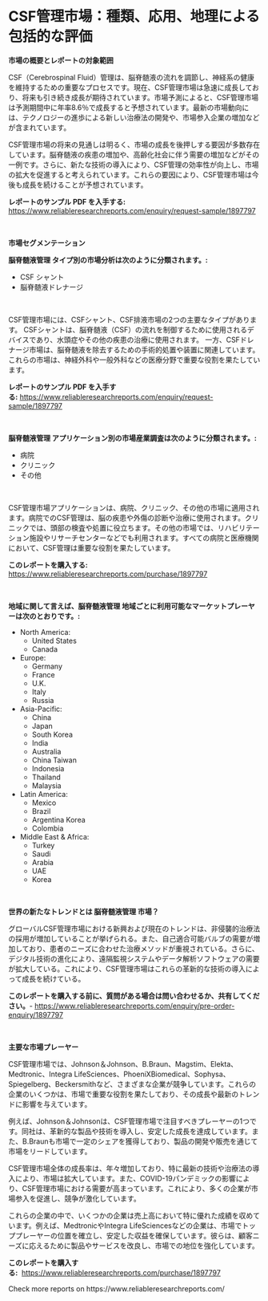 <p><h1>CSF管理市場：種類、応用、地理による包括的な評価</h1></p><p><strong>市場の概要とレポートの対象範囲</strong></p>
<p><p>CSF（Cerebrospinal Fluid）管理は、脳脊髄液の流れを調節し、神経系の健康を維持するための重要なプロセスです。現在、CSF管理市場は急速に成長しており、将来も引き続き成長が期待されています。市場予測によると、CSF管理市場は予測期間中に年率8.6％で成長すると予想されています。最新の市場動向には、テクノロジーの進歩による新しい治療法の開発や、市場参入企業の増加などが含まれています。</p><p>CSF管理市場の将来の見通しは明るく、市場の成長を後押しする要因が多数存在しています。脳脊髄液の疾患の増加や、高齢化社会に伴う需要の増加などがその一例です。さらに、新たな技術の導入により、CSF管理の効率性が向上し、市場の拡大を促進すると考えられています。これらの要因により、CSF管理市場は今後も成長を続けることが予想されています。</p></p>
<p><strong>レポートのサンプル PDF を入手する:</strong> <a href="https://www.reliableresearchreports.com/enquiry/request-sample/1897797">https://www.reliableresearchreports.com/enquiry/request-sample/1897797</a></p>
<p>&nbsp;</p>
<p><strong>市場セグメンテーション</strong></p>
<p><strong>脳脊髄液管理 タイプ別の市場分析は次のように分類されます。:</strong></p>
<p><ul><li>CSF シャント</li><li>脳脊髄液ドレナージ</li></ul></p>
<p>&nbsp;</p>
<p><p>CSF管理市場には、CSFシャント、CSF排液市場の2つの主要なタイプがあります。 CSFシャントは、脳脊髄液（CSF）の流れを制御するために使用されるデバイスであり、水頭症やその他の疾患の治療に使用されます。 一方、CSFドレナージ市場は、脳脊髄液を除去するための手術的処置や装置に関連しています。 これらの市場は、神経外科や一般外科などの医療分野で重要な役割を果たしています。</p></p>
<p><strong>レポートのサンプル PDF を入手する:</strong>&nbsp;<a href="https://www.reliableresearchreports.com/enquiry/request-sample/1897797">https://www.reliableresearchreports.com/enquiry/request-sample/1897797</a></p>
<p>&nbsp;</p>
<p><strong> 脳脊髄液管理 アプリケーション別の市場産業調査は次のように分類されます。:</strong></p>
<p><ul><li>病院</li><li>クリニック</li><li>その他</li></ul></p>
<p>&nbsp;</p>
<p><p>CSF管理市場アプリケーションは、病院、クリニック、その他の市場に適用されます。病院でのCSF管理は、脳の疾患や外傷の診断や治療に使用されます。クリニックでは、頭部の検査や処置に役立ちます。その他の市場では、リハビリテーション施設やリサーチセンターなどでも利用されます。すべての病院と医療機関において、CSF管理は重要な役割を果たしています。</p></p>
<p><strong>このレポートを購入する:</strong>&nbsp; <a href="https://www.reliableresearchreports.com/purchase/1897797">https://www.reliableresearchreports.com/purchase/1897797</a></p>
<p>&nbsp;</p>
<p><strong>地域に関して言えば、脳脊髄液管理 地域ごとに利用可能なマーケットプレーヤーは次のとおりです。:</strong></p>
<p><ul>
    <li>
        North America:
        <ul>
            <li>United States</li>
            <li>Canada</li>
        </ul>
    </li>
    <li>
        Europe:
        <ul>
            <li>Germany</li>
            <li>France</li>
            <li>U.K.</li>
            <li>Italy</li>
            <li>Russia</li>
        </ul>
    </li>
    <li>
        Asia-Pacific:
        <ul>
            <li>China</li>
            <li>Japan</li>
            <li>South Korea</li>
            <li>India</li>
            <li>Australia</li>
            <li>China Taiwan</li>
            <li>Indonesia</li>
            <li>Thailand</li>
            <li>Malaysia</li>
        </ul>
    </li>
    <li>
        Latin America:
        <ul>
            <li>Mexico</li>
            <li>Brazil</li>
            <li>Argentina Korea</li>
            <li>Colombia</li>
        </ul>
    </li>
    <li>
        Middle East & Africa:
        <ul>
            <li>Turkey</li>
            <li>Saudi</li>
            <li>Arabia</li>
            <li>UAE</li>
            <li>Korea</li>
        </ul>
    </li>
    </ul></p>
<p>&nbsp;</p>
<p><strong>世界の新たなトレンドとは 脳脊髄液管理 市場？</strong></p>
<p><p>グローバルCSF管理市場における新興および現在のトレンドは、非侵襲的治療法の採用が増加していることが挙げられる。また、自己適合可能バルブの需要が増加しており、患者のニーズに合わせた治療メソッドが重視されている。さらに、デジタル技術の進化により、遠隔監視システムやデータ解析ソフトウェアの需要が拡大している。これにより、CSF管理市場はこれらの革新的な技術の導入によって成長を続けている。</p></p>
<p><strong>このレポートを購入する前に、質問がある場合は問い合わせるか、共有してください。</strong>- <a href="https://www.reliableresearchreports.com/enquiry/pre-order-enquiry/1897797">https://www.reliableresearchreports.com/enquiry/pre-order-enquiry/1897797</a></p>
<p>&nbsp;</p>
<p><strong>主要な市場プレーヤー</strong></p>
<p><p>CSF管理市場では、Johnson＆Johnson、B.Braun、Magstim、Elekta、Medtronic、Integra LifeSciences、PhoeniXBiomedical、Sophysa、Spiegelberg、Beckersmithなど、さまざまな企業が競争しています。これらの企業のいくつかは、市場で重要な役割を果たしており、その成長や最新のトレンドに影響を与えています。</p><p>例えば、Johnson＆Johnsonは、CSF管理市場で注目すべきプレーヤーの1つです。同社は、革新的な製品や技術を導入し、安定した成長を達成しています。また、B.Braunも市場で一定のシェアを獲得しており、製品の開発や販売を通じて市場をリードしています。</p><p>CSF管理市場全体の成長率は、年々増加しており、特に最新の技術や治療法の導入により、市場は拡大しています。また、COVID-19パンデミックの影響により、CSF管理市場における需要が高まっています。これにより、多くの企業が市場参入を促進し、競争が激化しています。</p><p>これらの企業の中で、いくつかの企業は売上高において特に優れた成績を収めています。例えば、MedtronicやIntegra LifeSciencesなどの企業は、市場でトッププレーヤーの位置を確立し、安定した収益を確保しています。彼らは、顧客ニーズに応えるために製品やサービスを改良し、市場での地位を強化しています。</p></p>
<p><strong>このレポートを購入する:</strong>&nbsp;&nbsp;<a href="https://www.reliableresearchreports.com/purchase/1897797">https://www.reliableresearchreports.com/purchase/1897797</a></p>
<p>Check more reports on https://www.reliableresearchreports.com/</p>